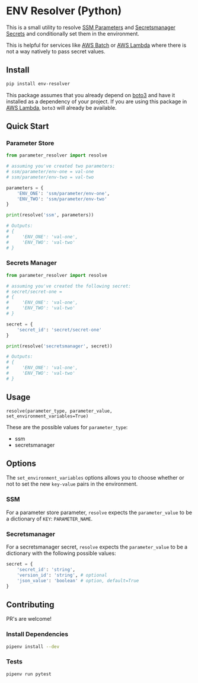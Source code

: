 # ENV Resolver (Python)

This is a small utility to resolve [SSM Parameters](https://docs.aws.amazon.com/systems-manager/latest/userguide/systems-manager-parameter-store.html) and [Secretsmanager Secrets](https://aws.amazon.com/secrets-manager/) and conditionally set them in the environment.

This is helpful for services like [AWS Batch](https://aws.amazon.com/batch/) or [AWS Lambda](https://aws.amazon.com/lambda/) where there is not a way natively to pass secret values.

## Install

```bash
pip install env-resolver
```

This package assumes that you already depend on [boto3](https://github.com/boto/boto3) and have it installed as a dependency of your project. If you are using this package in [AWS Lambda](https://aws.amazon.com/lambda/), `boto3` will already be available.

## Quick Start

### Parameter Store

```python
from parameter_resolver import resolve

# assuming you've created two parameters:
# ssm/parameter/env-one = val-one
# ssm/parameter/env-two = val-two

parameters = {
    'ENV_ONE': 'ssm/parameter/env-one',
    'ENV_TWO': 'ssm/parameter/env-two'
}

print(resolve('ssm', parameters))

# Outputs:
# {
#     'ENV_ONE': 'val-one',
#     'ENV_TWO': 'val-two'
# }
```

### Secrets Manager

```python
from parameter_resolver import resolve

# assuming you've created the following secret:
# secret/secret-one =
# {
#     'ENV_ONE': 'val-one',
#     'ENV_TWO': 'val-two'
# }

secret = {
    'secret_id': 'secret/secret-one'
}

print(resolve('secretsmanager', secret))

# Outputs:
# {
#     'ENV_ONE': 'val-one',
#     'ENV_TWO': 'val-two'
# }
```

## Usage

```text
resolve(parameter_type, parameter_value, set_environment_variables=True)
```

These are the possible values for `parameter_type`:

* ssm
* secretsmanager

## Options

The `set_environment_variables` options allows you to choose whether or not to set the new `key-value` pairs in the environment.

### SSM

For a parameter store parameter, `resolve` expects the `parameter_value` to be a dictionary of `KEY`: `PARAMETER_NAME`.

### Secretsmanager

For a secretsmanager secret, `resolve` expects the `parameter_value` to be a dictionary with the following possible values:

```python
secret = {
    'secret_id': 'string',
    'version_id': 'string', # optional
    'json_value': 'boolean' # option, default=True
}
```

## Contributing

PR's are welcome!

### Install Dependencies

```bash
pipenv install --dev
```

### Tests

```bash
pipenv run pytest
```

